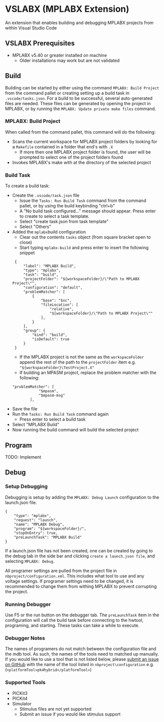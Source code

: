 # VSLABX (MPLABX Extension)

An extension that enables building and debugging MPLABX projects from within Visual Studio Code

## VSLABX Prerequisites

* MPLABX v5.40 or greater installed on machine
    * Older installations may work but are not validated

## Build

Building can be started by either using the command `MPLABX: Build Project` from the command pallet or creating setting up a build task in `.vscode/tasks.json`. For a build to be successful, several auto-generated files are needed. These files can be generated by opening the project in MPLABX, or by running the `MPLABX: Update private make files` command.

### MPLABX: Build Project
When called from the command pallet, this command will do the following:
* Scans the current workspace for MPLABX project folders by looking for a `Makefile` contained in a folder that end's with `.X`
    * If more then one MPLABX project folder is found, the user will be prompted to select one of the project folders found
* Invokes MPLABX's make with at the directory of the selected project

### Build Task
To create a build task:
* Create the `.vscode/task.json` file
    * Issue the `Tasks: Run Build Task` command from the command pallet, or by using the build keybinding "ctrl+b"
    * A "No build task configured..." message should appear. Press enter to create to select a task template.
    * Select "create task.json from task template"
    * Select "Others"
* Added the `mplabx`build configuration
    * Clear out the contents `tasks` object (from square bracket open to close)
    * Start typing `mplabx-build` and press enter to insert the following snippet
   ```
    {
        "label": "MPLABX Build",
        "type": "mplabx",
        "task": "build",
        "projectFolder": "${workspaceFolder}/\"Path to MPLABX Project\"",
        "configuration": "default",
        "problemMatcher": [
            {
                "base": "$xc",
                "fileLocation": [
                    "relative",
                    "${workspaceFolder}/\"Path to MPLABX Project\""
                ],
            }
        ],
        "group": {
            "kind": "build",
            "isDefault": true
        }
    }
    ```
    * If the MPLABX project is not the same as the `workspaceFolder` append the rest of the path to the `projectFolder` item e.g. `"${workspaceFolder}\TestProject.X"`
    * If building an MPASM project, replace the problem matcher with the following:
    ```
    "problemMatcher": [
                "$mpasm",
                "$mpasm-msg"
            ],
    ```
* Save the file
* Run the `Tasks: Run Build Task` command again
    * Press enter to select a build task
* Select "MPLABX Build"
* Now running the build command will build the selected project

## Program
TODO: Implement
## Debug

### Setup Debugging
Debugging is setup by adding the `MPLABX: Debug Launch` configuration to the launch.json file.

```
{
    "type": "mplabx",
    "request": "launch",
    "name": "MPLABX Debug",
    "program": "${workspaceFolder}/",
    "stopOnEntry": true,
    "preLaunchTask": "MPLABX Build"
}
```

If a launch.json file has not been created, one can be created by going to the debug tab in the side bar and clicking `create a launch.json file`, and selecting `MPLABX: Debug`.

All programer settings are pulled from the project file in `nbproject/configuration.xml`. This includes what tool to use and any voltage settings. If programer settings need to be changed, it is recommended to change them from withing MPLABX to prevent corrupting the project.

### Running Debugger
Use F5 or the run button on the debugger tab. The `preLaunchTask` item in the configuration will call the build task before connecting to the hwtool, programing, and starting. These tasks can take a while to execute.

### Debugger Notes
The names of programers do not match between the configuration file and the mdb tool. As such, the names of the tools need to matched up manually. If you would like to use a tool that is not listed below, please [submit an issue on GitHub](https://github.com/callwyat/mplab-extension/issues) with the name of the tool listed in `nbproject\configuration` e.g. (`<platformTool>pk4hybrid</platformTool>`)

### Supported Tools
- PICKit3
- PICKit4
- Simulator
    - Stimulus files are not yet supported
    - Submit an issue if you would like stimulus support
